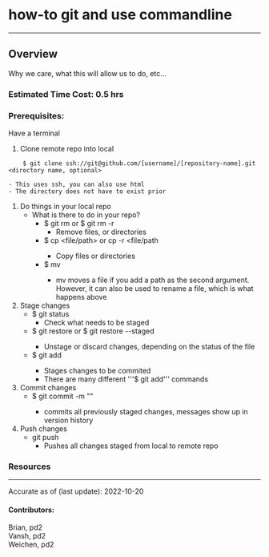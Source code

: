 # how-to git and use commandline
---
## Overview
Why we care, what this will allow us to do, etc...

### Estimated Time Cost: 0.5 hrs 

### Prerequisites:

Have a terminal

1. Clone remote repo into local
```
    $ git clone ssh://git@github.com/[username]/[repository-name].git <directory name, optional>
```
    - This uses ssh, you can also use html
    - The directory does not have to exist prior
1. Do things in your local repo
    - What is there to do in your repo?
        - $ git rm or $ git rm -r
            - Remove files, or directories
        - $ cp <filename> <file/path> or cp -r <filename> <file/path
            - Copy files or directories
        - $ mv <filename> <newfilename>
            - mv moves a file if you add a path as the second argument. However, it can also be used to rename a file, which is what happens above 
1. Stage changes
    - $ git status
        - Check what needs to be staged
    - $ git restore <filename> or $ git restore --staged <filename>
        - Unstage or discard changes, depending on the status of the file
    - $ git add <filename>
        - Stages changes to be commited 
        - There are many different '''$ git add''' commands
1. Commit changes
    - $ git commit -m "<message>"
        - commits all previously staged changes, messages show up in version history
1. Push changes
    - git push
        - Pushes all changes staged from local to remote repo


### Resources

---

Accurate as of (last update): 2022-10-20

#### Contributors:  
Brian, pd2  
Vansh, pd2  
Weichen, pd2
